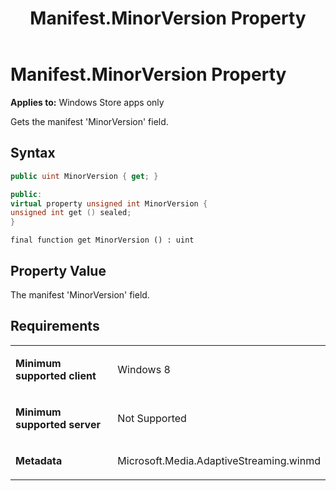 ﻿---
title: Manifest.MinorVersion Property
TOCTitle: MinorVersion Property
ms:assetid: e11e9da6-93cc-4ad3-ac35-15628cf853b1
ms:mtpsurl: https://msdn.microsoft.com/en-us/library/JJ822851(v=VS.90)
ms:contentKeyID: 50079605
ms.date: 11/19/2012
mtps_version: v=VS.90
dev_langs:
- csharp
- c++
- jscript
---

# Manifest.MinorVersion Property

**Applies to:** Windows Store apps only

Gets the manifest 'MinorVersion' field.

## Syntax

``` csharp
public uint MinorVersion { get; }
```

``` c++
public:
virtual property unsigned int MinorVersion {
unsigned int get () sealed;
}
```

``` jscript
final function get MinorVersion () : uint
```

## Property Value

The manifest 'MinorVersion' field.

## Requirements

<table>
<colgroup>
<col style="width: 50%" />
<col style="width: 50%" />
</colgroup>
<tbody>
<tr class="odd">
<td><p><strong>Minimum supported client</strong></p></td>
<td><p>Windows 8</p></td>
</tr>
<tr class="even">
<td><p><strong>Minimum supported server</strong></p></td>
<td><p>Not Supported</p></td>
</tr>
<tr class="odd">
<td><p><strong>Metadata</strong></p></td>
<td><p>Microsoft.Media.AdaptiveStreaming.winmd</p></td>
</tr>
</tbody>
</table>

